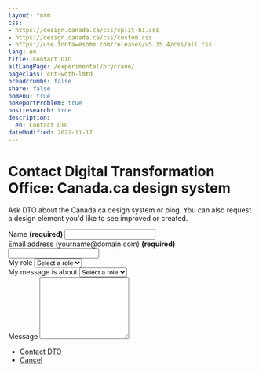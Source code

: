 ```yaml
---
layout: form
css:
- https://design.canada.ca/css/split-h1.css
- https://design.canada.ca/css/custom.css
- https://use.fontawesome.com/releases/v5.15.4/css/all.css
lang: en
title: Contact DTO
altLangPage: /experimental/prycrane/
pageclass: cnt-wdth-lmtd
breadcrumbs: false
share: false
nomenu: true
noReportProblem: true
nositesearch: true
description: 
  en: Contact DTO 
dateModified: 2022-11-17
---
```

<h1 property="name" id="wb-cont" dir="ltr"><span class="stacked"><span>Contact Digital Transformation Office</span>: <span>Canada.ca design system</span></span></h1>
<p>Ask DTO about the Canada.ca design system or blog.  You can also request a design element you'd like to see improved or created.</p>
<div class="row">
<div class="col-md-7">  
<div class="wb-frmvld">
   <form action="#" method="get" id="validation-example">
   <div class="form-group mrgn-tp-lg">
      <label for="name" class="required"><span class="field-name">Name</span> <strong class="required" aria-hidden="true">(required)</strong></label>
      <input class="form-control full-width" id="name" name="name" type="text" required="required" data-rule-minlength="2" />
  </div>
     <div class="form-group mrgn-tp-lg">
			<label for="email1" class="required"><span class="field-name">Email address</span> (yourname@domain.com) <strong class="required" aria-hidden="true">(required)</strong></label>
			<input class="form-control full-width" id="email1" name="email1" required="required" type="email" autocomplete="email" />
		</div>
<div class="form-group mrgn-tp-lg">
			<label for="role"><span class="field-name">My role</span></label>
			<select class="form-control full-width" id="role" name="role" autocomplete="honorific-prefix">
				<option label="Select a role"></option>
				<option value="dr">Dr.</option>
				<option value="esq">Esq.</option>
				<option value="mr">Mr.</option>
				<option value="ms">Ms.</option>
			</select>
		</div>	   
<div class="form-group mrgn-tp-lg">
			<label for="message_type"><span class="field-name">My message is about</span></label>
			<select class="form-control full-width" id="role" name="message_type" autocomplete="honorific-prefix">
				<option label="Select a role"></option>
				<option value="dr">Dr.</option>
				<option value="esq">Esq.</option>
				<option value="mr">Mr.</option>
				<option value="ms">Ms.</option>
			</select>
		</div>	 	
<div class="form-group mrgn-tp-lg">	   
<label for="role" class="required"><span class="field-name">Message</span></label>	   
<textarea class="form-control" rows="8"></textarea>
	   </div>
     <div class="mrgn-tp-xl">
        <ul class="list-inline">
          <li><a href="dtocontact-02-en.html" type="button" class="btn btn-primary btn-lg">Contact DTO</a></li>
          <li><a href="index.html" type="button" class="btn btn-link btn-lg">Cancel</a></li>
        </ul>
      </div>	   
</form>
</div>
  </div>
  </div>

